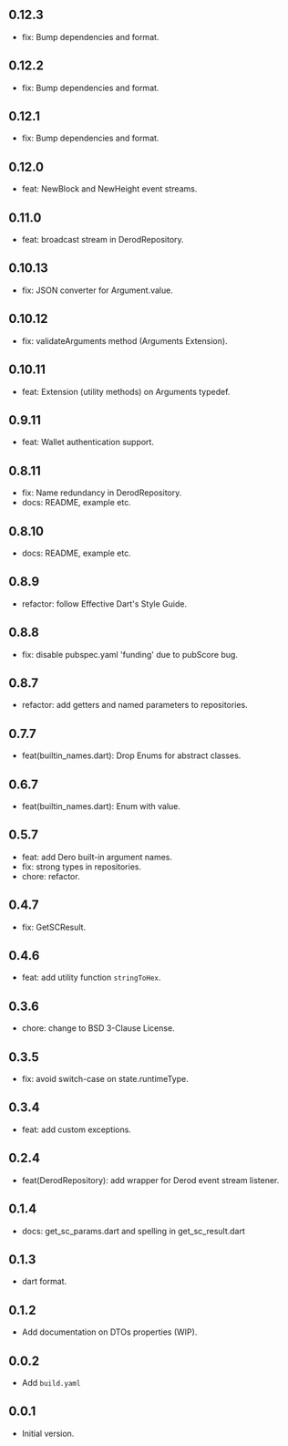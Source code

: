 ## 0.12.3

- fix: Bump dependencies and format.

## 0.12.2

- fix: Bump dependencies and format.

## 0.12.1

- fix: Bump dependencies and format.

## 0.12.0

- feat: NewBlock and NewHeight event streams.

## 0.11.0

- feat: broadcast stream in DerodRepository.

## 0.10.13

- fix: JSON converter for Argument.value.

## 0.10.12

- fix: validateArguments method (Arguments Extension).

## 0.10.11

- feat: Extension (utility methods) on Arguments typedef.

## 0.9.11

- feat: Wallet authentication support.

## 0.8.11

- fix: Name redundancy in DerodRepository.
- docs: README, example etc.

## 0.8.10

- docs: README, example etc.

## 0.8.9

- refactor: follow Effective Dart's Style Guide.

## 0.8.8

- fix: disable pubspec.yaml 'funding' due to pubScore bug.

## 0.8.7

- refactor: add getters and named parameters to repositories.

## 0.7.7

- feat(builtin_names.dart): Drop Enums for abstract classes.

## 0.6.7

- feat(builtin_names.dart): Enum with value.

## 0.5.7

- feat: add Dero built-in argument names.
- fix: strong types in repositories.
- chore: refactor.

## 0.4.7

- fix: GetSCResult.

## 0.4.6

- feat: add utility function `stringToHex`.

## 0.3.6

- chore: change to BSD 3-Clause License.

## 0.3.5

- fix: avoid switch-case on state.runtimeType.

## 0.3.4

- feat: add custom exceptions.

## 0.2.4

- feat(DerodRepository): add wrapper for Derod event stream listener.

## 0.1.4

- docs: get_sc_params.dart and spelling in get_sc_result.dart

## 0.1.3

- dart format.

## 0.1.2

- Add documentation on DTOs properties (WIP).

## 0.0.2

- Add `build.yaml`

## 0.0.1

- Initial version.
